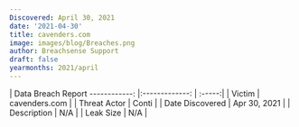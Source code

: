```yaml
---
Discovered: April 30, 2021
date: '2021-04-30'
title: cavenders.com
image: images/blog/Breaches.png
author: Breachsense Support
draft: false
yearmonths: 2021/april
---
```



| Data Breach Report
------------:   |:-------------:    | :-----:|
| Victim    | cavenders.com      | 
| Threat Actor    | Conti      | 
| Date Discovered    | Apr 30, 2021      | 
| Description    | N/A      | 
| Leak Size    | N/A      | 

